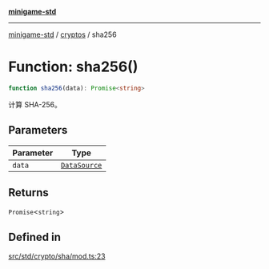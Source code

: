 [**minigame-std**](../../../README.md)

***

[minigame-std](../../../README.md) / [cryptos](../README.md) / sha256

# Function: sha256()

```ts
function sha256(data): Promise<string>
```

计算 SHA-256。

## Parameters

| Parameter | Type |
| ------ | ------ |
| `data` | [`DataSource`](../../../type-aliases/DataSource.md) |

## Returns

`Promise`\<`string`\>

## Defined in

[src/std/crypto/sha/mod.ts:23](https://github.com/JiangJie/minigame-std/blob/ddafbfd7359780ec38a81aeff021a80d33e07eb0/src/std/crypto/sha/mod.ts#L23)
